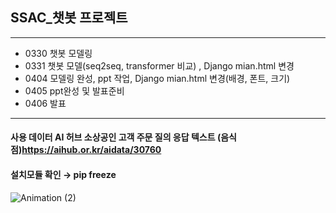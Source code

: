 ##  SSAC_챗봇 프로젝트
----------------
* 0330 챗봇 모델링
* 0331 챗봇 모델(seq2seq, transformer 비교) , Django mian.html 변경
* 0404 모델링 완성, ppt 작업, Django mian.html 변경(배경, 폰트, 크기)
* 0405 ppt완성 및 발표준비
* 0406 발표

-------------

#### 사용 데이터  AI 허브 소상공인 고객 주문 질의 응답 텍스트 (음식점)https://aihub.or.kr/aidata/30760
#### 설치모듈 확인 → pip freeze


![Animation (2)](https://user-images.githubusercontent.com/86470595/161506289-5838366e-58e5-44be-9989-3a630de12067.gif)


